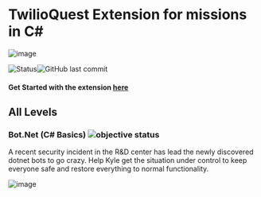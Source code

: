 #  TwilioQuest Extension for missions in C#
![image](https://user-images.githubusercontent.com/35268101/123012588-81b7f480-d390-11eb-84eb-c061979f6f69.png)

![Status](https://img.shields.io/badge/Status-Work%20in%20progress-Blueviolet)![GitHub last commit](https://img.shields.io/github/last-commit/xlient/twq-Csharp)
 
 #### Get Started with the extension <a href="https://github.com/TwilioQuest/twilioquest-extension-template#getting-started">here</a>
 
 
 
## All Levels
### Bot.Net (C# Basics) ![objective status](https://img.shields.io/badge/Objectives-In%20Progress-orange) 
A recent security incident in the R&D center has lead the newly discovered dotnet bots to go crazy.
Help Kyle get the situation under control to keep everyone safe and restore everything to normal functionality.

![image](https://user-images.githubusercontent.com/35268101/123012953-3b16ca00-d391-11eb-9e18-41085ec18d4c.png)

  


